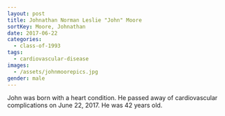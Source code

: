 ```yaml
---
layout: post
title: Johnathan Norman Leslie "John" Moore
sortKey: Moore, Johnathan
date: 2017-06-22
categories:
  - class-of-1993
tags:
  - cardiovascular-disease
images:
  - /assets/johnmoorepics.jpg
gender: male
---
```

John was born with a heart condition. He passed away of cardiovascular complications on June 22, 2017. He was 42 years old.